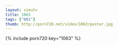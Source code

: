 ```yaml
--- 
layout: sieutv
title: 1063
tags: ["001"]
thumb: http://porn720.net/video/1063/poster.jpg
---
```

{% include porn720 key="1063" %} 
